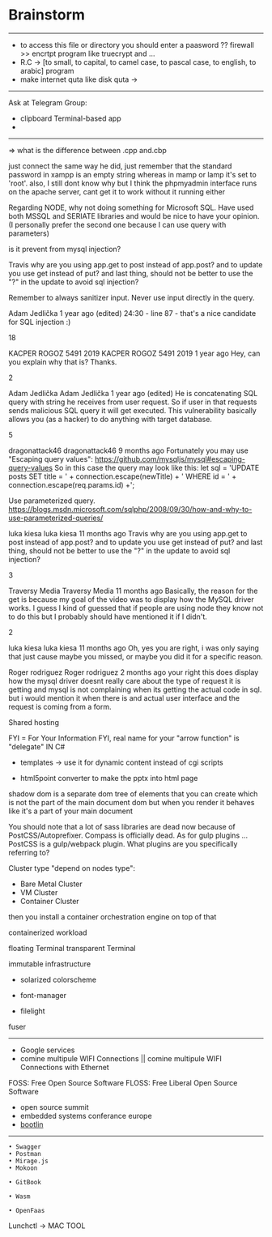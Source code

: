 Brainstorm
===========

-----------------------------------------------------------------------------------------------
- to access this file or directory you should enter a paasword ?? firewall  >> encrtpt program like truecrypt and ...
- R.C -> [to small, to capital, to camel case, to pascal case, to english, to arabic] program
- make internet quta like disk quta ->  
-----------------------------------------------------------------------------------------------
Ask at Telegram Group:
- clipboard Terminal-based app
- 
-----------------------------------------------------------------------------------------------



=> what is the difference between .cpp and.cbp

just connect the same way he did, just remember that the standard password in xampp is an empty string whereas in mamp or lamp it's set to 'root'. also, I still dont know why but I think the phpmyadmin interface runs on the apache server, cant get it to work without it running either


Regarding NODE, why not doing something for Microsoft SQL.
Have used both MSSQL and SERIATE libraries and would be nice to have your opinion. (I personally prefer the second one because I can use query with parameters)

is it prevent from mysql injection?



Travis why are you using app.get to post instead of app.post? and to update you use get instead of put? and last thing, should not be better to use the "?" in the update to avoid sql injection?﻿

Remember to always sanitizer input. Never use input directly in the query.﻿



Adam Jedlička
1 year ago (edited)
24:30 - line 87 - that's a nice candidate for SQL injection :)﻿

18


KACPER ROGOZ 5491 2019
KACPER ROGOZ 5491 2019
1 year ago
Hey, can you explain why that is? Thanks.﻿

2


Adam Jedlička
Adam Jedlička
1 year ago (edited)
He is concatenating SQL query with string he receives from user request. So if user in that requests sends malicious SQL query it will get executed. This vulnerability basically allows you (as a hacker) to do anything with target database.﻿

5


dragonattack46
dragonattack46
9 months ago
Fortunately you may use "Escaping query values": https://github.com/mysqljs/mysql#escaping-query-values
So in this case the query may look like this: let sql = 'UPDATE posts SET title = ' + connection.escape(newTitle) + ' WHERE id = ' + connection.escape(req.params.id)  +';﻿
 

Use parameterized query. https://blogs.msdn.microsoft.com/sqlphp/2008/09/30/how-and-why-to-use-parameterized-queries/﻿



luka kiesa
luka kiesa
11 months ago
Travis why are you using app.get to post instead of app.post? and to update you use get instead of put? and last thing, should not be better to use the "?" in the update to avoid sql injection?﻿

3


Traversy Media
Traversy Media
11 months ago
Basically, the reason for the get is because my goal of the video was to display how the MySQL driver works. I guess I kind of guessed that if people are using node they know not to do this but I probably should have mentioned it if I didn't.

2


luka kiesa
luka kiesa
11 months ago
Oh, yes you are right, i was only saying that just cause maybe you missed, or maybe you did it for a specific reason.﻿



Roger rodriguez
Roger rodriguez
2 months ago
your right this does display how the mysql driver doesnt really care about the type of request it is getting and mysql is not complaining when its getting the actual code in sql. but i would mention it when there is and actual user interface and the request is coming from a form.﻿


Shared hosting

FYI = For Your Information
FYI, real name for your "arrow function" is "delegate" IN C#

- templates -> use it for dynamic content instead of cgi scripts

- html5point converter to make the pptx into html page





shadow dom is a separate dom tree of
elements that you can create which is
not the part of the main document dom
but when you render it behaves like it's
a part of your main document




You should note that a lot of sass libraries are dead now because of PostCSS/Autoprefixer. Compass is officially dead. As for gulp plugins ... PostCSS is a gulp/webpack plugin. What plugins are you specifically referring to?








Cluster type "depend on nodes type":
- Bare Metal Cluster
- VM Cluster
- Container Cluster


then you install a container
orchestration engine on top of that

containerized workload






floating Terminal
transparent Terminal


immutable infrastructure
- solarized colorscheme



- font-manager
- filelight



fuser

--------------------------------------------------------------------------------------------------------------------------------------------------------

- Google services
- comine multipule WIFI Connections || comine multipule WIFI Connections with Ethernet


FOSS: Free Open Source Software
FLOSS: Free Liberal Open Source Software



- open source summit
- embedded systems conferance europe
- [bootlin](https://bootlin.com/)










-----------------------------------------------------------------------------
	• Swagger
	• Postman
	• Mirage.js
	• Mokoon

	• GitBook

	• Wasm

	• OpenFaas


Lunchctl -> MAC TOOL

